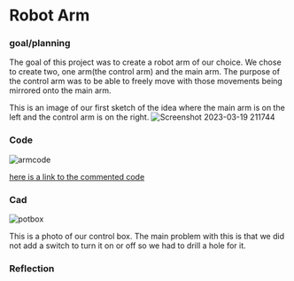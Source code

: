 # Robot Arm 

### goal/planning

The goal of this project was to create a robot arm of our choice. We chose to create two, one arm(the control arm) and the main arm.
The purpose of the control arm was to be able to freely move with those movements being mirrored onto the main arm.

This is an image of our first sketch of the idea where the main arm is on the left and the control arm is on the right.
![Screenshot 2023-03-19 211744](https://user-images.githubusercontent.com/71402974/226225006-5d60c13c-8965-4f6a-91ba-2bcdef4e319b.png)

### Code

![armcode](https://user-images.githubusercontent.com/71402974/227213629-6c2abaa0-b986-4f4a-bfa6-a55c35dc4fbc.png)

[here is a link to the commented code](https://create.arduino.cc/editor/whunt29a/4c440bf3-3f6e-464b-9f79-051cee3a1420/preview) 





### Cad

![potbox](https://user-images.githubusercontent.com/71402974/227217029-ffd1ba36-ef4d-4e06-9d3b-5a103c76c470.png)

This is a photo of our control box. The main problem with this is that we did not add a switch to turn it on or off so we had to drill a hole for it.  

### Reflection
